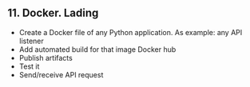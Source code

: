 ## 11. Docker. Lading

* Create a Docker file of any Python application. As example: any API listener
* Add automated build for that image Docker hub
* Publish artifacts
* Test it
* Send/receive API request
